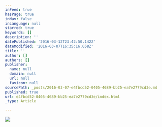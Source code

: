 ```yaml
---
inFeed: true
hasPage: true
inNav: false
inLanguage: null
starred: true
keywords: []
description: ''
datePublished: '2016-03-12T23:42:50.142Z'
dateModified: '2016-03-07T16:35:16.058Z'
title: ''
author: []
authors: []
publisher:
  name: null
  domain: null
  url: null
  favicon: null
sourcePath: _posts/2016-03-07-e4fbcd52-0405-4689-bb25-ea7e2779cd3e.md
published: true
url: e4fbcd52-0405-4689-bb25-ea7e2779cd3e/index.html
_type: Article

---
```

![](https://the-grid-user-content.s3-us-west-2.amazonaws.com/ce9e9a31-e8d5-4d6c-b583-bc1c7f8b296b.jpg)
